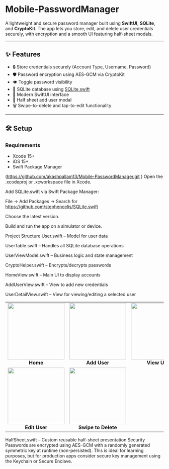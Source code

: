 # Mobile-PasswordManager
A lightweight and secure password manager built using **SwiftUI**, **SQLite**, and **CryptoKit**. The app lets you store, edit, and delete user credentials securely, with encryption and a smooth UI featuring half-sheet modals.

---

## ✨ Features

- 🔒 Store credentials securely (Account Type, Username, Password)
- 🛡 Password encryption using AES-GCM via CryptoKit
- 👁 Toggle password visibility
- 🧾 SQLite database using [SQLite.swift](https://github.com/stephencelis/SQLite.swift)
- 📱 Modern SwiftUI interface
- 🧩 Half sheet add user modal
- 🗑 Swipe-to-delete and tap-to-edit functionality

---

## 🛠 Setup

### Requirements
- Xcode 15+
- iOS 15+
- Swift Package Manager

(https://github.com/akashpallam13/Mobile-PasswordManager.git )
Open the .xcodeproj or .xcworkspace file in Xcode.

Add SQLite.swift via Swift Package Manager:

File → Add Packages → Search for https://github.com/stephencelis/SQLite.swift

Choose the latest version.

Build and run the app on a simulator or device.

Project Structure
User.swift – Model for user data

UserTable.swift – Handles all SQLite database operations

UserViewModel.swift – Business logic and state management

CryptoHelper.swift – Encrypts/decrypts passwords

HomeView.swift – Main UI to display accounts

AddUserView.swift – View to add new credentials


UserDetailView.swift – View for viewing/editing a selected user
<div align="center"> <table> <tr> <td align="center"> <img src="https://github.com/user-attachments/assets/aef0c35d-1add-4d43-ba9e-7bf683a6b826"  width="180"/> <br/> <b>Home</b> </td> <td align="center"> <img src="https://github.com/user-attachments/assets/1b26872f-f59b-43ea-9e04-1add5b4ba0d7" width="180"/> <br/> <b>Add User</b> </td> <td align="center"> <img src="https://github.com/user-attachments/assets/c157f668-fb49-44e6-8ae9-3c2804c34ba6" width="180"/> <br/> <b>View User</b> </td> </tr> <tr> <td align="center"> <img src="https://github.com/user-attachments/assets/9e40be1b-61b7-4786-b80f-3b4c2d6a6dc5" width="180"/> <br/> <b>Edit User</b> </td> <td align="center"> <img src="https://github.com/user-attachments/assets/fb9336cb-53d3-4191-86be-d441230972d3" width="180"/> <br/> <b>Swipe to Delete</b> </td> </tr> </table> </div>


HalfSheet.swift – Custom reusable half-sheet presentation
 Security
Passwords are encrypted using AES-GCM with a randomly generated symmetric key at runtime (non-persisted). This is ideal for learning purposes, but for production apps consider secure key management using the Keychain or Secure Enclave.


